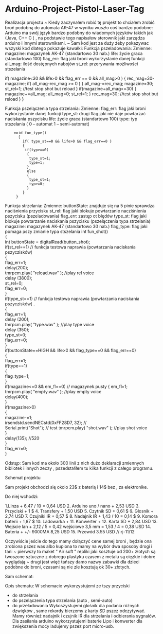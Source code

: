 # Arduino-Project-Pistol-Laser-Tag

Realizacja projectu
~ Kiedy zaczynałem robić tę projekt to chciałem zrobić broń podobną do automata AK-47 w wyniku wuszło coś bardzo podobne:
Arduino ma swój język bardzo podobny do wiadomych języków takich jak (Java, C++ C ) , na podstawie tego napisałew sterownik jaki zarządza arduino i innymi sterownikami.
~ Sam kod jest za duży żeby pokazywac wszyski kod dlatego pokazuje kawałki:
Funkcja pszeladowania:
Zmienne:
magazine: magazynek AK-47 (standartowo 30 nab.)
life: życie graca  (standartowo 100)
flag_err: flag jaki broni wykorzystanie danej funkcji
all_mag: ilość dostępnych nabojów
st_rel: przerywania możliwości stszelania 

if( magazine<30 && life>0 && flag_err == 0 && all_mag>0 ) 
{
rec_mag=30-magazine;
if( all_mag-rec_mag >= 0 )
{
all_mag-=rec_mag;
magazine=30;
st_rel=1; //test stop shot but reload
}
if(magazine+all_mag<=30)
{
magazine+=all_mag;
all_mag=0;
st_rel=1;
}
rec_mag=30; //test stop shot but reload
}
}




Funkcja pszelączenia typa strzelania:
Zmienne:
flag_err: flag jaki broni wykorzystanie danej funkcji
type_st: drugi flag jaki nie daje powtarzać naciskania pszycisku 
life: życie graca  (standartowo 100)
type: typ stszelania ( 0 – automat 1 – semi-automat)

        void fun_type()                                              
          {                                                          
            if( type_st==0 && life>0 && flag_err==0 )                  
            {                                                                                           
             if(type==0)                                            
              {                                                      
               type_st=1;                                            
               type=1;                                              
              }                                                     
              else                                                   
              {                                                      
               type_st=1;                                            
               type=0;                                               
              }                                                      
            }                                                        
         }                                                           

Funkcja strzelania:
Zmienne:
buttonState: znajduje się na 5 pinie sprawdza naciśnienia przycisku
st_rel: flag jaki blokuje powtarzanie nacziśnienia pszycisku (pszeladowania)
flag_err: zastęp ot blędów
type_st: flag jaki blokuje powtarzanie naciskania pszycisku (pszelączenia typa strzelania)
magazine: magazynek AK-47 (standartowo 30 nab.)
flag_type: flag jaki pomaga pszy zmianie typa stszelania
   int fun_shot()                                                                 
     {                                                                           
      int buttonState = digitalRead(button_shot);                                 
      if(st_rel==1) // funkcja testowa naprawia (powtarzania naciskania pszyczisków)          
      {                                                                           
        flag_err=1;                                                               
        delay(200);                                                               
        tmrpcm.play( "reload.wav" ); //play rel voice                            
        delay (3800);                                                             
        st_rel=0;                                                                 
        flag_err=0;                                                               
       }                                                                          
      if(type_st==1) // funkcja testowa naprawia (powtarzania naciskania pszyczisków)          .                
      {                                                                           
       flag_err=1;                                                                
       delay (200);                                                               
       tmrpcm.play( "type.wav" ); //play type voice                              
       delay (350);                                                               
       type_st=0;                                                                 
       flag_err=0;                                                                
      }                                                                           
      if(buttonState==HIGH && life>0 && flag_type==0 && flag_err==0)              
        {                                                                         
          flag_err=1;                                                             
          if(type==1)                                                             
           {                                                                      
            flag_type=1;                                                          
           }                                                                      
         if(magazine<=0 && em_fl==0) // magazynek pusty
          { em_fl=1;                                                              
            tmrpcm.play( "empty.wav" ); //play empty voice                        
            delay(400);                                                           
          }                                                                       
          if(magazine>0)                                                          
           {                                                                      
            magazine-=1;                                                          
            irsendstd.sendNECstd(0xFF28D7, 32);  //  
            Serial.print("Shot"); // test
            tmrpcm.play( "shot.wav" ); //play shot voice                
            }                                                                     
            delay(135); //520                                                     
           }                                                                      
           flag_err=0;                                                            
     }                                                                            

Odstęp:
Sam kod ma około 300 linii z nich dużo deklaracji zmiennych bibliotek i innych zeczy , pszedstałiłem tu kilka funkcji z całego programu.




Schemat projektu

Sam projekt obchodzi się okolo 23$ z baterią i 14$ bez , za elektronike.

Do niej wchodzi:

1.Linza + 6,47 / 10 = 0,64 USD
2. Arduino uno / nano + 2,53 USD
3. Przyciski + 1 $
4. Transfery + 1,50 USD
5. Czytnik SD + 0,61 $
6. Glosnik + 2,74 USD
7. Czujniki IR + 0,57 $
8. Nadajnik IR + 1,43 / 10 = 0,14 $
9. Komora baterii + 1,87 $
10. Ladowarka +
11. Konwerter + 
12. Karta SD + 2,84 USD
13. Wejście lan + 2,12 / 5 = 0,42 wejściowe 3,5 mm = 1,53 / 4 = 0,38 USD
14. Bateria + +/- 9000MA 8,25 USD
15. Przewód 3.55 USD // rj-11/12

Oczywiście jeście do tego mamy dołączyć cene samej broni , będzie ona zrobiona pszez was albo kupiona to mamy na wybór dwa sposoby 
drogi i tani 
~ pierwszy to maket “ Air soft ” repliki jaki kosztuje od 200+ złotych 
są twoszone sztuczne z dobrego plastyku czasem z metalu są ciężkie i dobre wyglądają
~ drugi jest więć tańszy damo nazwy zabawki dla dzieci podobne do broni, czasami są nie zle kosztują ok 30+ złotych.





Sam schemat:
   
Opis shematu:
W schemacie wykorzystujemi ze tszy przyciski 
- do strzelania 
- do pszelączenia typa strzelania (auto , semi-auto)
- do przeładowania
Wykoszystujemi glośnik dla podania różnych dzwięków , same rekordy bierzemy z karty SD pszez odczytywać.
Mamy również nadajnik i czujnik IR dla strzelania i odbierania sygnalów.
Dla zasilania arduino wykorzystujemi baterie Lipo i konwerter dla zwiększenia moćy ladujemy pszez port micro-usb. 

